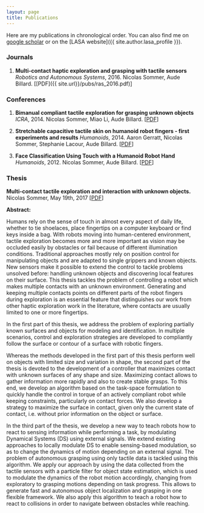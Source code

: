 ```yaml
---
layout: page
title: Publications
---
```


Here are my publications in chronological order.
You can also find me on [google scholar](https://scholar.google.ch/citations?user=itb4r4gAAAAJ) or on the [LASA website]({{ site.author.lasa_profile }}).

### Journals

1. **Multi-contact haptic exploration and grasping with tactile sensors**
*Robotics and Autonomous Systems*, 2016.
Nicolas Sommer, Aude Billard.
[[PDF]({{ site.url}}/pubs/ras_2016.pdf)]

### Conferences

1. **Bimanual compliant tactile exploration for grasping unknown objects**
*ICRA*, 2014.
Nicolas Sommer, Miao Li, Aude Billard.
[[PDF](/pubs/icra_2014.pdf)]

1. **Stretchable capacitive tactile skin on humanoid robot fingers - first experiments and results**
*Humanoids*, 2014.
Aaron Gerratt, Nicolas Sommer, Stephanie Lacour, Aude Billard.
[[PDF](/pubs/humanoids_2014.pdf)]

1. **Face Classification Using Touch with a Humanoid Robot Hand**
*Humanoids*, 2012.
Nicolas Sommer, Aude Billard.
[[PDF](/pubs/humanoids_2012.pdf)]



### Thesis

**Multi-contact tactile exploration and interaction with unknown objects.**
Nicolas Sommer, May 19th, 2017
[[PDF](/pubs/main_electronic_sommer.pdf)]

**Abstract:**

Humans rely on the sense of touch in almost every aspect of daily life, whether to tie shoelaces, place fingertips on a computer keyboard or find keys inside a bag. 
With robots moving into human-centered environment, tactile exploration becomes more and more important as vision may be occluded easily by obstacles or fail because of different illumination conditions.
Traditional approaches mostly rely on position control for manipulating objects and are adapted to single grippers and known objects. 
New sensors make it possible to extend the control to tackle problems unsolved before: handling unknown objects and discovering local features on their surface. 
This thesis tackles the problem of controlling a robot which makes multiple contacts with an unknown environment. 
Generating and keeping multiple contacts points on different parts of the robot fingers during exploration is an essential feature that distinguishes our work from other haptic exploration work in the literature, where contacts are usually limited to one or more fingertips.

In the first part of this thesis, we address the problem of exploring partially known surfaces and objects for modeling and identification. 
In multiple scenarios, control and exploration strategies are developed to compliantly follow the surface or contour of a surface with robotic fingers.

Whereas the methods developed in the first part of this thesis perform well on objects with limited size and variation in shape, the second part of the thesis is devoted to the development of a controller that maximizes contact with unknown surfaces of any shape and size. 
Maximizing contact allows to gather information more rapidly and also to create stable grasps.
To this end, we develop an algorithm based on the task-space formulation to quickly handle the control in torque of an actively compliant robot while keeping constraints, particularly on contact forces. 
We also develop a strategy to maximize the surface in contact, given only the current state of contact, i.e. without prior information on the object or surface.

In the third part of the thesis, we develop a new way to teach robots how to react to sensing information while performing a task, by modulating Dynamical Systems (DS) using external signals.
We extend existing approaches to locally modulate DS to enable sensing-based modulation, so as to change the dynamics of motion depending on an external signal.
The problem of autonomous grasping using only tactile data is tackled using this algorithm.
We apply our approach by using the data collected from the tactile sensors with a particle filter for object state estimation, which is used to modulate the dynamics of the robot motion accordingly, changing from exploratory to grasping motions depending on task progress. 
This allows to generate fast and autonomous object localization and grasping in one flexible framework.
We also apply this algorithm to teach a robot how to react to collisions in order to navigate between obstacles while reaching.


